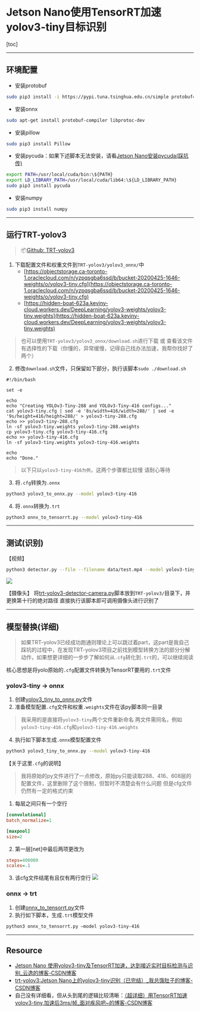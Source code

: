 # Jetson Nano使用TensorRT加速yolov3-tiny目标识别
[toc]

------

## 环境配置
- 安装protobuf
```bash
sudo pip3 install -i https://pypi.tuna.tsinghua.edu.cn/simple protobuf==3.8.0
```
- 安装onnx
```bash
sudo apt-get install protobuf-compiler libprotoc-dev 
```
- 安装pillow
```bash
sudo pip3 install Pillow
```
- 安装pycuda：如果下述脚本无法安装，请看[Jetson Nano安装pycuda(踩坑传)](https://github.com/doubleZ0108/Play-with-NVIDIA-Jetson-Nano/blob/master/doc/pycuda.md)
```bash
export PATH=/usr/local/cuda/bin:\${PATH}
export LD_LIBRARY_PATH=/usr/local/cuda/lib64:\${LD_LIBRARY_PATH}
sudo pip3 install pycuda
```
- 安装numpy
```bash
sudo pip3 install numpy
```

---

## 运行TRT-yolov3
> 📦[Github: TRT-yolov3](https://github.com/yqlbu/TRT-yolov3)

1. 下载配置文件和权重文件到`TRT-yolov3/yolov3_onnx/`中
	- [https://objectstorage.ca-toronto-1.oraclecloud.com/n/yzpqsgba6ssd/b/bucket-20200425-1646-weights/o/yolov3-tiny.cfg](https://objectstorage.ca-toronto-1.oraclecloud.com/n/yzpqsgba6ssd/b/bucket-20200425-1646-weights/o/yolov3-tiny.cfg) 
	- [https://hidden-boat-623a.keviny-cloud.workers.dev/DeepLearning/yolov3-weights/yolov3-tiny.weights](https://hidden-boat-623a.keviny-cloud.workers.dev/DeepLearning/yolov3-weights/yolov3-tiny.weights) 
> 也可以使用`TRT-yolov3/yolov3_onnx/download.sh`进行下载 或 查看该文件有选择性的下载（你懂的，异常缓慢，记得自己找办法加速，我帮你找好了两个）
2. 修改`download.sh`文件，只保留如下部分，执行该脚本`sudo ./download.sh`
```shell
#!/bin/bash

set -e

echo
echo "Creating YOLOv3-Tiny-288 and YOLOv3-Tiny-416 configs..."
cat yolov3-tiny.cfg | sed -e '8s/width=416/width=288/' | sed -e '9s/height=416/height=288/' > yolov3-tiny-288.cfg
echo >> yolov3-tiny-288.cfg
ln -sf yolov3-tiny.weights yolov3-tiny-288.weights
cp yolov3-tiny.cfg yolov3-tiny-416.cfg
echo >> yolov3-tiny-416.cfg
ln -sf yolov3-tiny.weights yolov3-tiny-416.weights

echo
echo "Done."
```
> 以下只以`yolov3-tiny-416为例`，这两个步骤都比较慢 请耐心等待
3. 将`.cfg`转换为`.onnx`
```bash
python3 yolov3_to_onnx.py --model yolov3-tiny-416
```
4. 将`.onnx`转换为`.trt`
```bash
python3 onnx_to_tensorrt.py --model yolov3-tiny-416
```
---

## 测试(识别)
【视频】
```bash
python3 detector.py --file --filename data/test.mp4 --model yolov3-tiny-416 --runtime
```
![](https://doublez-site-bed.oss-cn-shanghai.aliyuncs.com/img/20210113162003.png)

【摄像头】
将[trt-yolov3-detector-camera.py](https://github.com/doubleZ0108/Play-with-NVIDIA-Jetson-Nano/blob/master/script/trt-yolov3-detector-camera.py)脚本放到`TRT-yolov3/`目录下，并更换第十行的绝对路径
直接执行该脚本即可调用摄像头进行识别了

---
## 模型替换(详细)
> 如果TRT-yolov3已经成功跑通则理论上可以跳过着part，这part是我自己踩坑的过程中，在发现TRT-yolov3项目之前找到模型转换方法的部分分解动作，如果想更详细的一步步了解如何从`.cfg`转化到`.trt`的，可以继续阅读

核心思想是将yolo原始的`.cfg`配置文件转换为TensorRT要用的`.trt`文件

### yolov3-tiny -> onnx
1. 创建[yolov3_tiny_to_onnx.py](https://github.com/yqlbu/TRT-yolov3/blob/master/yolov3_onnx/yolov3_to_onnx.py)文件
2. 准备模型配置`.cfg`文件和权重`.weights`文件在该py脚本同一目录
> 我采用的是直接将`yolov3-tiny`两个文件重新命名
> 两文件需同名，例如`yolov3-tiny-416.cfg`和`yolov3-tiny-416.weights`
4. 执行如下脚本生成`.onnx`模型配置文件
```bash
python3 yolov3_tiny_to_onnx.py --model yolov3-tiny-416
```

【关于这里`.cfg`的说明】
> 我将原始的py文件进行了一点修改，原始py只能读取288、416、608层的配置文件，这里删除了这个限制，但暂时不清楚会有什么问题
> 但是cfg文件仍然有一定的格式约束
1. 每层之间只有一个空行
```cfg
[convolutional]
batch_normalize=1

[maxpool]
size=2
```
2. 第一层[net]中最后两项更改为
```cfg
steps=400000
scales=.1
```
3. 该cfg文件结尾有且仅有两行空行
![](https://doublez-site-bed.oss-cn-shanghai.aliyuncs.com/img/20210113162017.png)

### onnx -> trt
1. 创建[onnx_to_tensorrt.py](https://github.com/yqlbu/TRT-yolov3/blob/master/yolov3_onnx/onnx_to_tensorrt.py)文件
2. 执行如下脚本，生成`.trt`模型文件
```bash
python3 onnx_to_tensorrt.py —model yolov3-tiny-416
```

---
## Resource
* [Jetson Nano 使用yolov3-tiny及TensorRT加速，达到接近实时目标检测与识别_云逸的博客-CSDN博客](https://blog.csdn.net/weixin_43562948/article/details/104724461)
* [trt-yolov3:Jetson Nano上的yolov3-tiny识别（已完结）_我总饿肚子的博客-CSDN博客](https://blog.csdn.net/qq_36780295/article/details/108496746)
* 自己没有详细看，但从头到尾的逻辑比较清晰：[（超详细）用TensorRT加速yolov3-tiny,加速后3ms/帧_面对疾风吧~的博客-CSDN博客](https://blog.csdn.net/qq_43229471/article/details/103084715)